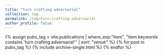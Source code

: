 ```yaml
---
title: "turn crafting adversarial"
collection: tag
permalink: /tag/turn-crafting-adversarial
author_profile: false
---
```

{% assign pubs_tag = site.publications | where_exp:"item", "item.keywords contains 'turn crafting adversarial'" | sort: "venue" %}
{% for post in pubs_tag %}
  {% include archive-single.html %}
{% endfor %}